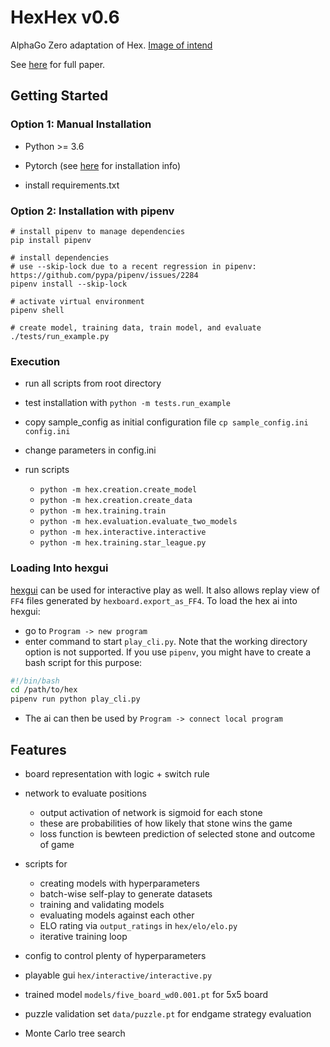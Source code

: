 # HexHex v0.6

AlphaGo Zero adaptation of Hex. [Image of intend](https://user-images.githubusercontent.com/33026629/32346749-47b65b36-c049-11e7-9bac-08bc42cf9dae.png)

See [here](https://www.gwern.net/docs/rl/2017-silver.pdf) for full paper.


## Getting Started

### Option 1: Manual Installation

* Python >= 3.6

* Pytorch (see [here](https://pytorch.org/get-started/locally/) for installation info)

* install requirements.txt

### Option 2: Installation with pipenv

```
# install pipenv to manage dependencies
pip install pipenv 

# install dependencies
# use --skip-lock due to a recent regression in pipenv: https://github.com/pypa/pipenv/issues/2284
pipenv install --skip-lock

# activate virtual environment
pipenv shell 

# create model, training data, train model, and evaluate
./tests/run_example.py
```

### Execution

* run all scripts from root directory

* test installation with `python -m tests.run_example`

* copy sample_config as initial configuration file `cp sample_config.ini config.ini`

* change parameters in config.ini

* run scripts
    - `python -m hex.creation.create_model`
    - `python -m hex.creation.create_data`
    - `python -m hex.training.train`
    - `python -m hex.evaluation.evaluate_two_models`
    - `python -m hex.interactive.interactive`
    - `python -m hex.training.star_league.py`

### Loading Into hexgui
[hexgui](https://github.com/ryanbhayward/hexgui) can be used for interactive play as well.
It also allows replay view of `FF4` files generated by `hexboard.export_as_FF4`.
To load the hex ai into hexgui:
- go to `Program -> new program`
- enter command to start `play_cli.py`. Note that the working directory option is not supported. 
If you use `pipenv`, you might have to create a bash script for this purpose:
```bash
#!/bin/bash
cd /path/to/hex
pipenv run python play_cli.py
```
- The ai can then be used by `Program -> connect local program`

## Features

* board representation with logic + switch rule

* network to evaluate positions
  * output activation of network is sigmoid for each stone
  * these are probabilities of how likely that stone wins the game
  * loss function is bewteen prediction of selected stone and outcome of game

* scripts for
  * creating models with hyperparameters
  * batch-wise self-play to generate datasets
  * training and validating models
  * evaluating models against each other
  * ELO rating via `output_ratings` in `hex/elo/elo.py`
  * iterative training loop

* config to control plenty of hyperparameters

* playable gui `hex/interactive/interactive.py`

* trained model `models/five_board_wd0.001.pt` for 5x5 board

* puzzle validation set `data/puzzle.pt` for endgame strategy evaluation

* Monte Carlo tree search
